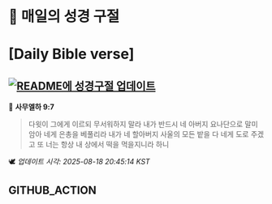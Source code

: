 # 🙏 매일의 성경 구절
# [Daily Bible verse]
## [![README에 성경구절 업데이트](https://github.com/DONGSUKA/first_test/actions/workflows/update-readme-bible.yml/badge.svg)](https://github.com/DONGSUKA/first_test/actions/workflows/update-readme-bible.yml)
<!-- START_BIBLE_VERSE -->
📖 **사무엘하 9:7**
> 다윗이 그에게 이르되 무서워하지 말라 내가 반드시 네 아버지 요나단으로 말미암아 네게 은총을 베풀리라 내가 네 할아버지 사울의 모든 밭을 다 네게 도로 주겠고 또 너는 항상 내 상에서 떡을 먹을지니라 하니

🕊️ _업데이트 시각: 2025-08-18 20:45:14 KST_
  <!-- END_BIBLE_VERSE -->
## GITHUB_ACTION
